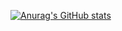 [![Anurag's GitHub stats](https://github-readme-stats.vercel.app/api?username=luviahehe&show_icons=true&count_private=true)](https://github.com/anuraghazra/github-readme-stats)
